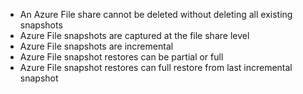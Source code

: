 - An Azure File share cannot be deleted without deleting all existing snapshots
- Azure File snapshots are captured at the file share level
- Azure File snapshots are incremental
- Azure File snapshot restores can be partial or full
- Azure File snapshot restores can full restore from last incremental snapshot